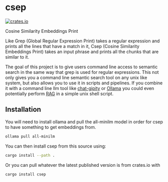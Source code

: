 # csep
[![crates.io](https://img.shields.io/crates/v/csep.svg)](https://crates.io/crates/csep)

Cosine Similarity Embeddings Print

Like Grep (Global Regular Expression Print) takes a regular expression and
prints all the lines that have a match in it, Csep (Cosine Similarity Embeddings
Print) takes an input phrase and prints all the chunks that are similar to it.

The goal of this project is to give users command line access to semantic search
in the same way that grep is used for regular expressions. This not only gives
you a command line semantic search tool on any unix like system,
but also allows you to use it in scripts and pipelines. If you combine it with a
command line llm tool like
[chat-gipity](https://github.com/divanvisagie/chat-gipity) or [Ollama](https://ollama.com/) you could
even potentially perform [RAG](https://www.wikiwand.com/en/Prompt_engineering#Retrieval-augmented_generation) in a simple unix shell script.

## Installation
You will need to install ollama and pull the all-minilm model in order for csep
to have something to get embeddings from.

```sh
ollama pull all-minilm
```

You can then install csep from this source using:
```sh
cargo install --path .
```

Or you can pull whatever the latest published version is from crates.io with
```sh
cargo install csep
```
